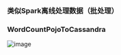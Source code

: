 ### 类似Spark离线处理数据（批处理）

### WordCountPojoToCassandra

![image](http://images.icocoro.me/images/new/20190604000.png)